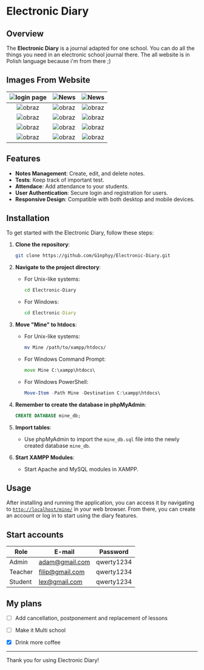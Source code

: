 # Electronic Diary

## Overview
The **Electronic Diary** is a journal adapted for one school. You can do all the things you need in an electronic school journal there. The all website is in Polish language because i'm from there ;)

## Images From Website

| ![login page](https://github.com/user-attachments/assets/038d7a19-9f47-4243-8ce6-c70a4e0e1a85) | ![News](https://github.com/user-attachments/assets/7742e31a-ddd2-4065-9318-50386e27d68d) | ![News](https://github.com/user-attachments/assets/c7378698-c8f8-4e4a-abf5-2d7352794f43) |
|:---:|:---:|:---:|
| ![obraz](https://github.com/user-attachments/assets/10f1665b-7891-4dd6-bf3f-5a4bfaef578a) | ![obraz](https://github.com/user-attachments/assets/a0b83e3d-1348-42e9-a950-0afef5f08b4f) | ![obraz](https://github.com/user-attachments/assets/9e3c2c4b-6a7a-4766-81df-6a972d426be2) |
| ![obraz](https://github.com/user-attachments/assets/c08139a4-ba83-4802-8b47-82d65fe75304) | ![obraz](https://github.com/user-attachments/assets/9c8b7731-a705-42c2-853f-d24ba58ad008) | ![obraz](https://github.com/user-attachments/assets/fa650103-846b-4d79-811d-287a8cf2e176) |
| ![obraz](https://github.com/user-attachments/assets/b05b2a84-f34a-4445-a607-64e1d7f60884) | ![obraz](https://github.com/user-attachments/assets/54fa47b1-b1ea-4b30-bea9-d180d59f25bc) | ![obraz](https://github.com/user-attachments/assets/afc8ff61-f313-48fe-8257-7daa6fba7744) |
| ![obraz](https://github.com/user-attachments/assets/b302a14a-fdfb-4e0c-a851-db4b8e571034) | ![obraz](https://github.com/user-attachments/assets/05ae8b07-50a5-4dfb-8b9e-d39f6a094599) | ![obraz](https://github.com/user-attachments/assets/bcb44e43-8c72-4c15-ae25-bc4c1f3e0449)|










## Features
- **Notes Management**: Create, edit, and delete notes.
- **Tests**: Keep track of important test.
- **Attendace**: Add attendance to your students.
- **User Authentication**: Secure login and registration for users.
- **Responsive Design**: Compatible with both desktop and mobile devices.

## Installation
To get started with the Electronic Diary, follow these steps:

1. **Clone the repository**:
    ```bash
    git clone https://github.com/G1nphyy/Electronic-Diary.git
    ```

2. **Navigate to the project directory**:
    - For Unix-like systems:
      ```bash
      cd Electronic-Diary
      ```
    - For Windows:
      ```cmd
      cd Electronic-Diary
      ```

3. **Move "Mine" to htdocs**:
    - For Unix-like systems:
      ```bash
      mv Mine /path/to/xampp/htdocs/
      ```
    - For Windows Command Prompt:
      ```cmd
      move Mine C:\xampp\htdocs\
      ```
    - For Windows PowerShell:
      ```powershell
      Move-Item -Path Mine -Destination C:\xampp\htdocs\
      ```

4. **Remember to create the database in phpMyAdmin**:
    ```sql
    CREATE DATABASE mine_db;
    ```

5. **Import tables**:
    - Use phpMyAdmin to import the `mine_db.sql` file into the newly created database `mine_db`.

6. **Start XAMPP Modules**:
    - Start Apache and MySQL modules in XAMPP.


## Usage
After installing and running the application, you can access it by navigating to [`http://localhost/mine/`](http://localhost/mine/) in your web browser. From there, you can create an account or log in to start using the diary features.

## Start accounts
  | Role | E-mail | Password |
  |----------|----------|----------|
  | Admin | adam@gmail.com | qwerty1234 |
  | Teacher | filip@gmail.com | qwerty1234 |
  | Student | lex@gmail.com | qwerty1234 |

## My plans

 - [ ] Add cancellation, postponement and replacement of lessons
 - [ ] Make it Multi school
 - [x] Drink more coffee


---

Thank you for using Electronic Diary!
